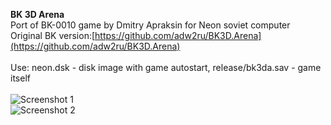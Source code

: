 **BK 3D Arena**<br />
Port of BK-0010 game by Dmitry Apraksin for Neon soviet computer<br />
Original BK version:[https://github.com/adw2ru/BK3D.Arena](https://github.com/adw2ru/BK3D.Arena)<br />
<br />
Use: neon.dsk - disk image with game autostart, release/bk3da.sav - game itself<br />
<br />
![Screenshot 1](https://github.com/blairecas/bk3da_neon/blob/screenshots/bk3da_neon_1.png?raw=true)<br />
![Screenshot 2](https://github.com/blairecas/bk3da_neon/blob/screenshots/bk3da_neon_2.png?raw=true)<br />
